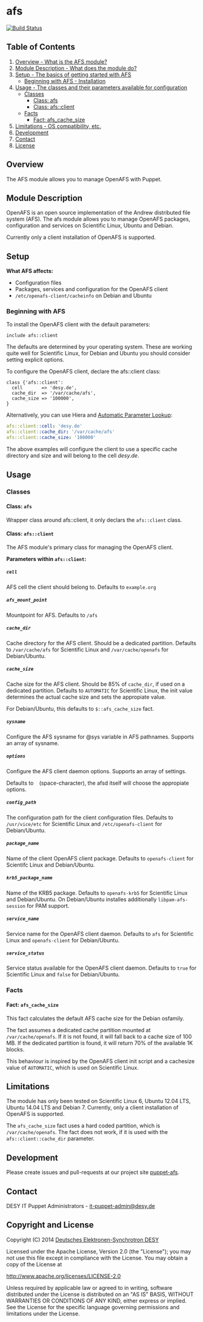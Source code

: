 # afs
[![Build Status](https://travis-ci.org/desyops/puppet-afs.png?branch=master)](https://travis-ci.org/desyops/puppet-afs)
## Table of Contents
1. [Overview - What is the AFS module?](#overview)
2. [Module Description - What does the module do?](#module-description)
3. [Setup - The basics of getting started with AFS](#setup)
    * [Beginning with AFS - Installation](#beginning-with-afs)
4. [Usage - The classes and their parameters available for configuration](#usage)
    * [Classes](#classes)
        * [Class: afs](#class-afs)
        * [Class: afs::client](#class-afsclient)
    * [Facts](#facts)
        * [Fact: afs_cache_size](#fact-afs_cache_size)
5. [Limitations - OS compatibility, etc.](#limitations)
6. [Development](#development)
7. [Contact](#contact)
8. [License](#license)

## Overview ##
The AFS module allows you to manage OpenAFS with Puppet.

## Module Description
OpenAFS is an open source implementation of the Andrew distributed file system (AFS). The afs module allows you to manage OpenAFS packages, configuration and services on Scientific Linux, Ubuntu and Debian.

Currently only a client installation of OpenAFS is supported.

## Setup
**What AFS affects:**

* Configuration files
* Packages, services and configuration for the OpenAFS client
* `/etc/openafs-client/cacheinfo` on Debian and Ubuntu

### Beginning with AFS
To install the OpenAFS client with the default parameters:

```puppet
include afs::client
```

The defaults are determined by your operating system. These are working quite well for Scientific Linux, for Debian and Ubuntu you should consider setting explicit options.

To configure the OpenAFS client, declare the afs::client class:

```puppet
class {'afs::client':
  cell       => 'desy.de',
  cache_dir  => '/var/cache/afs',
  cache_size => '100000',
}
```

Alternatively, you can use Hiera and [Automatic Parameter Lookup](http://docs.puppetlabs.com/hiera/1/puppet.html#automatic-parameter-lookup "Hiera: Automatic Parameter Lookup"):

```yaml
afs::client::cell: 'desy.de'
afs::client::cache_dir: '/var/cache/afs'
afs::client::cache_size: '100000'
```

The above examples will configure the client to use a specific cache directory and size and will belong to the cell *desy.de*.

## Usage
### Classes
#### Class: `afs`
Wrapper class around afs::client, it only declars the `afs::client` class.

#### Class: `afs::client`

The AFS module's primary class for managing the OpenAFS client.

**Parameters within `afs::client`:**

##### `cell`
AFS cell the client should belong to. Defaults to `example.org`

##### `afs_mount_point`
Mountpoint for AFS. Defaults to `/afs`

##### `cache_dir`
Cache directory for the AFS client. Should be a dedicated partition. Defaults to `/var/cache/afs` for Scientific Linux and `/var/cache/openafs` for Debian/Ubuntu.

##### `cache_size`
Cache size for the AFS client. Should be 85% of `cache_dir`, if used on a dedicated partition. Defaults to `AUTOMATIC` for Scientific Linux, the init value determines the actual cache size and sets the appropiate value.

For Debian/Ubuntu, this defaults to `$::afs_cache_size` fact.

##### `sysname`
Configure the AFS sysname for @sys variable in AFS pathnames. Supports an array of sysname.

##### `options`
Configure the AFS client daemon options. Supports an array of settings.

Defaults to ` ` (space-character), the afsd itself will choose the appropiate options.

##### `config_path`
The configuration path for the client configuration files. Defaults to `/usr/vice/etc` for Scientific Linux and `/etc/openafs-client` for Debian/Ubuntu.

##### `package_name`
Name of the client OpenAFS client package. Defaults to `openafs-client` for Scientifc Linux and Debian/Ubuntu.

##### `krb5_package_name`
Name of the KRB5 package. Defaults to `openafs-krb5` for Scientific Linux and Debian/Ubuntu. On Debian/Ubuntu installes additionally `libpam-afs-session` for PAM support.

##### `service_name`
Service name for the OpenAFS client daemon. Defaults to `afs` for Scientific Linux and `openafs-client` for Debian/Ubuntu.

##### `service_status`
Service status available for the OpenAFS client daemon. Defaults to `true` for Scientific Linux and `false` for Debian/Ubuntu.

### Facts
#### Fact: `afs_cache_size`
This fact calculates the default AFS cache size for the Debian osfamily.

The fact assumes a dedicated cache partition mounted at `/var/cache/openafs`.
If it is not found, it will fall back to a cache size of 100 MB.
If the dedicated partition is found, it will return 70% of the available 1K blocks.

This behaviour is inspired by the OpenAFS client init script and a cachesize value of `AUTOMATIC`, which is used on Scientific Linux.

## Limitations
The module has only been tested on Scientific Linux 6, Ubuntu 12.04 LTS, Ubuntu 14.04 LTS and Debian 7. Currently, only a client installation of OpenAFS is supported.

The `afs_cache_size` fact uses a hard coded partition, which is `/var/cache/openafs`. The fact does not work, if it is used with the `afs::client::cache_dir` parameter.

## Development
Please create issues and pull-requests at our project site [puppet-afs](https://github.com/desyops/puppet-afs).

## Contact
DESY IT Puppet Administrators - it-puppet-admin@desy.de

## Copyright and License
Copyright (C) 2014 [Deutsches Elektronen-Synchrotron DESY](https://www.desy.de/)

Licensed under the Apache License, Version 2.0 (the "License");
you may not use this file except in compliance with the License.
You may obtain a copy of the License at

  http://www.apache.org/licenses/LICENSE-2.0

Unless required by applicable law or agreed to in writing, software
distributed under the License is distributed on an "AS IS" BASIS,
WITHOUT WARRANTIES OR CONDITIONS OF ANY KIND, either express or implied.
See the License for the specific language governing permissions and
limitations under the License.
